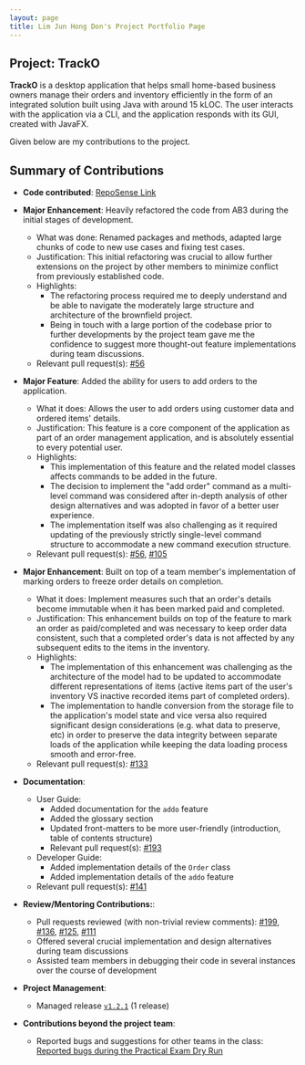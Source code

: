 ```yaml
---
layout: page
title: Lim Jun Hong Don's Project Portfolio Page
---
```


## Project: TrackO

**TrackO** is a desktop application that helps small home-based business owners manage their orders and inventory efficiently
in the form of an integrated solution built using Java with around 15 kLOC. The user interacts with the application via a 
CLI, and the application responds with its GUI, created with JavaFX.

Given below are my contributions to the project.

## Summary of Contributions

  * **Code contributed**: [RepoSense Link](https://nus-cs2103-ay2223s1.github.io/tp-dashboard/?search=donljh&breakdown=true)

  * **Major Enhancement**: Heavily refactored the code from AB3 during the initial stages of development.
    * What was done: Renamed packages and methods, adapted large chunks of code to new use cases and fixing test cases.
    * Justification: This initial refactoring was crucial to allow further extensions on the project by other members to minimize conflict from previously established code.
    * Highlights: 
      * The refactoring process required me to deeply understand and be able to navigate the moderately large structure and architecture of the brownfield project.
      * Being in touch with a large portion of the codebase prior to further developments by the project team gave me the confidence to suggest more thought-out feature implementations during team discussions.
    * Relevant pull request(s): [#56](https://github.com/AY2223S1-CS2103T-W15-3/tp/pull/56)

  * **Major Feature**: Added the ability for users to add orders to the application.
    * What it does: Allows the user to add orders using customer data and ordered items' details.
    * Justification: This feature is a core component of the application as part of an order management application, and is absolutely essential to every potential user.
    * Highlights: 
      * This implementation of this feature and the related model classes affects commands to be added in the future. 
      * The decision to implement the "add order" command as a multi-level command was considered after in-depth analysis of other design alternatives and was adopted in favor of a better user experience. 
      * The implementation itself was also challenging as it required updating of the previously strictly single-level command structure to accommodate a new command execution structure.
    * Relevant pull request(s): [#56](https://github.com/AY2223S1-CS2103T-W15-3/tp/pull/56), [#105](https://github.com/AY2223S1-CS2103T-W15-3/tp/pull/105)
    
  * **Major Enhancement**: Built on top of a team member's implementation of marking orders to freeze order details on completion.
    * What it does: Implement measures such that an order's details become immutable when it has been marked paid and completed.
    * Justification: This enhancement builds on top of the feature to mark an order as paid/completed and was necessary to keep order data consistent, such that a completed order's data is not affected by any subsequent edits to the items in the inventory.
    * Highlights: 
      * The implementation of this enhancement was challenging as the architecture of the model had to be updated to accommodate different representations of items (active items part of the user's inventory VS inactive recorded items part of completed orders).
      * The implementation to handle conversion from the storage file to the application's model state and vice versa also required significant design considerations (e.g. what data to preserve, etc) in order to preserve the data integrity between separate loads of the application while keeping the data loading process smooth and error-free.
    * Relevant pull request(s): [#133](https://github.com/AY2223S1-CS2103T-W15-3/tp/pull/133)

  * **Documentation**:
    * User Guide:
      * Added documentation for the `addo` feature
      * Added the glossary section
      * Updated front-matters to be more user-friendly (introduction, table of contents structure)
      * Relevant pull request(s): [#193](https://github.com/AY2223S1-CS2103T-W15-3/tp/pull/193)
    * Developer Guide:
      * Added implementation details of the `Order` class
      * Added implementation details of the `addo` feature
    * Relevant pull request(s): [#141](https://github.com/AY2223S1-CS2103T-W15-3/tp/pull/141)

  * **Review/Mentoring Contributions:**:
    * Pull requests reviewed (with non-trivial review comments): [#199](https://github.com/AY2223S1-CS2103T-W15-3/tp/pull/199), [#136](https://github.com/AY2223S1-CS2103T-W15-3/tp/pull/136), [#125](https://github.com/AY2223S1-CS2103T-W15-3/tp/pull/125), [#111](https://github.com/AY2223S1-CS2103T-W15-3/tp/pull/111)  
    * Offered several crucial implementation and design alternatives during team discussions 
    * Assisted team members in debugging their code in several instances over the course of development

  * **Project Management**:
    * Managed release [`v1.2.1`](https://github.com/AY2223S1-CS2103T-W15-3/tp/releases/tag/v0.1) (1 release)

  * **Contributions beyond the project team**:
    * Reported bugs and suggestions for other teams in the class: [Reported bugs during the Practical Exam Dry Run](https://github.com/donljh/ped/issues)
